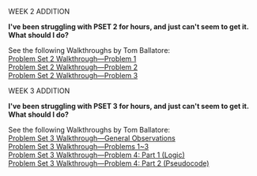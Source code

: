 WEEK 2 ADDITION


**I've been struggling with PSET 2 for hours, and just can't seem to get it.  What should I do?**

See the following Walkthroughs by Tom Ballatore: <br>
[Problem Set 2 Walkthrough—Problem 1](https://www.youtube.com/watch?v=m_IJO_oZyO8&index=5&list=PL4e66Kzl1JCF0rL_uq-w2yPBP3mDsm7iD&t=0s)<br>
[Problem Set 2 Walkthrough—Problem 2](https://www.youtube.com/watch?v=sCRvoxedRhg&index=6&list=PL4e66Kzl1JCF0rL_uq-w2yPBP3mDsm7iD&t=0s)<br>
[Problem Set 2 Walkthrough—Problem 3](https://www.youtube.com/watch?v=GuPy9LJae8Q&index=7&list=PL4e66Kzl1JCF0rL_uq-w2yPBP3mDsm7iD&t=0s)<br>






WEEK 3 ADDITION


**I've been struggling with PSET 3 for hours, and just can't seem to get it.  What should I do?**

See the following Walkthroughs by Tom Ballatore: <br>
[Problem Set 3 Walkthrough—General Observations](https://www.youtube.com/watch?v=W1k10qprERg&index=8&list=PL4e66Kzl1JCF0rL_uq-w2yPBP3mDsm7iD&t=0s)<br>
[Problem Set 3 Walkthrough—Problems 1~3](https://www.youtube.com/watch?v=FKRPKI_HH-0&index=9&list=PL4e66Kzl1JCF0rL_uq-w2yPBP3mDsm7iD&t=0s)<br>
[Problem Set 3 Walkthrough—Problem 4: Part 1 (Logic)](https://www.youtube.com/watch?v=C7nRPJS7590&index=10&list=PL4e66Kzl1JCF0rL_uq-w2yPBP3mDsm7iD&t=0s)<br>
[Problem Set 3 Walkthrough—Problem 4: Part 2 (Pseudocode)](https://www.youtube.com/watch?v=y2yR8JvQbRo&index=11&list=PL4e66Kzl1JCF0rL_uq-w2yPBP3mDsm7iD&t=0s)<br>

